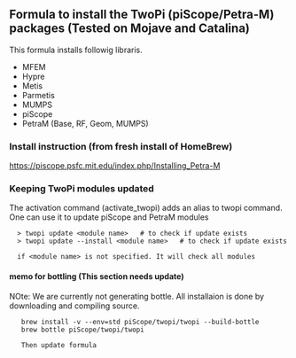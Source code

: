 ##  Formula to install the TwoPi (piScope/Petra-M) packages (Tested on Mojave and Catalina)

This formula installs followig libraris.

   * MFEM
   * Hypre
   * Metis
   * Parmetis
   * MUMPS
   * piScope
   * PetraM (Base, RF, Geom, MUMPS)

### Install instruction (from fresh install of HomeBrew)
  https://piscope.psfc.mit.edu/index.php/Installing_Petra-M
  

### Keeping TwoPi modules updated
The activation command (activate_twopi) adds an alias to twopi command. One can use it to
update piScope and PetraM modules

```
  > twopi update <module name>   # to check if update exists
  > twopi update --install <module name>   # to check if update exists

  if <module name> is not specified. It will check all modules

```

#### memo for bottling (This section needs update)
NOte: We are currently not generating bottle. All installaion is done by downloading and compiling source. 
```
   brew install -v --env=std piScope/twopi/twopi --build-bottle
   brew bottle piScope/twopi/twopi
   
   Then update formula
```
